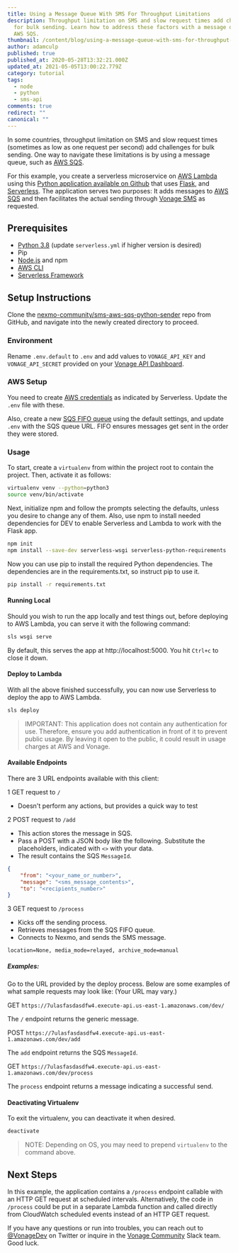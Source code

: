 ```yaml
---
title: Using a Message Queue With SMS For Throughput Limitations
description: Throughput limitation on SMS and slow request times add challenges
  for bulk sending. Learn how to address these factors with a message queue like
  AWS SQS.
thumbnail: /content/blog/using-a-message-queue-with-sms-for-throughput-limitations/Blog_Send-Outgoing-SMS_1200x600.png
author: adamculp
published: true
published_at: 2020-05-28T13:32:21.000Z
updated_at: 2021-05-05T13:00:22.779Z
category: tutorial
tags:
  - node
  - python
  - sms-api
comments: true
redirect: ""
canonical: ""
---
```

In some countries, throughput limitation on SMS and slow request times (sometimes as low as one request per second) add challenges for bulk sending. One way to navigate these limitations is by using a message queue, such as [AWS SQS](https://aws.amazon.com/sqs/).

For this example, you create a serverless microservice on [AWS Lambda](https://aws.amazon.com/lambda/) using this [Python application available on Github](https://github.com/nexmo-community/sms-aws-sqs-python-sender) that uses [Flask](https://flask.palletsprojects.com/en/1.1.x/), and [Serverless](https://serverless.com/framework/docs/getting-started/). The application serves two purposes: It adds messages to [AWS SQS](https://aws.amazon.com/sqs/) and then facilitates the actual sending through [Vonage SMS](https://www.vonage.com/communications-apis/sms/) as requested.

## Prerequisites
* [Python 3.8](https://www.python.org) (update `serverless.yml` if higher version is desired)
* Pip
* [Node.js](https://nodejs.org/en/) and npm
* [AWS CLI](https://aws.amazon.com/cli/)
* [Serverless Framework](https://serverless.com/framework/docs/getting-started/)

<sign-up></sign-up>

## Setup Instructions
Clone the [nexmo-community/sms-aws-sqs-python-sender](https://github.com/nexmo-community/sms-aws-sqs-python-sender) repo from GitHub, and navigate into the newly created directory to proceed.

### Environment
Rename `.env.default` to `.env` and add values to `VONAGE_API_KEY` and `VONAGE_API_SECRET` provided on your [Vonage API Dashboard](https://dashboard.nexmo.com/).

### AWS Setup
You need to create [AWS credentials](https://www.serverless.com/framework/docs/providers/aws/guide/credentials/) as indicated by Serverless. Update the `.env` file with these.

Also, create a new [SQS FIFO queue](https://aws.amazon.com/sqs/) using the default settings, and update `.env` with the SQS queue URL. FIFO ensures messages get sent in the order they were stored.

### Usage
To start, create a `virtualenv` from within the project root to contain the project. Then, activate it as follows:

```bash
virtualenv venv --python=python3
source venv/bin/activate
```

Next, initialize npm and follow the prompts selecting the defaults, unless you desire to change any of them. Also, use npm to install needed dependencies for DEV to enable Serverless and Lambda to work with the Flask app.

```bash
npm init
npm install --save-dev serverless-wsgi serverless-python-requirements
```

Now you can use pip to install the required Python dependencies. The dependencies are in the requirements.txt, so instruct pip to use it.

```bash
pip install -r requirements.txt
```

#### Running Local
Should you wish to run the app locally and test things out, before deploying to AWS Lambda, you can serve it with the following command:

```bash
sls wsgi serve
```

By default, this serves the app at http://localhost:5000. You hit `Ctrl+c` to close it down.

#### Deploy to Lambda
With all the above finished successfully, you can now use Serverless to deploy the app to AWS Lambda.

```bash
sls deploy
```

> IMPORTANT: This application does not contain any authentication for use. Therefore, ensure you add authentication in front of it to prevent public usage. By leaving it open to the public, it could result in usage charges at AWS and Vonage.

#### Available Endpoints
There are 3 URL endpoints available with this client:

1 GET request to `/`

* Doesn't perform any actions, but provides a quick way to test

2 POST request to `/add`

* This action stores the message in SQS.
* Pass a POST with a JSON body like the following. Substitute the placeholders, indicated with `<>` with your data.
* The result contains the SQS `MessageId`.

```json
{
    "from": "<your_name_or_number>",
    "message": "<sms_message_contents>",
    "to": "<recipients_number>"
}
```

3 GET request to `/process`

* Kicks off the sending process.
* Retrieves messages from the SQS FIFO queue.
* Connects to Nexmo, and sends the SMS message.

```text
location=None, media_mode=relayed, archive_mode=manual
```

##### Examples:
Go to the URL provided by the deploy process. Below are some examples of what sample requests may look like: (Your URL may vary.)

GET `https://7ulasfasdasdfw4.execute-api.us-east-1.amazonaws.com/dev/`

The `/` endpoint returns the generic message.

POST `https://7ulasfasdasdfw4.execute-api.us-east-1.amazonaws.com/dev/add`

The `add` endpoint returns the SQS `MessageId`.

GET `https://7ulasfasdasdfw4.execute-api.us-east-1.amazonaws.com/dev/process`

The `process` endpoint returns a message indicating a successful send.

#### Deactivating Virtualenv
To exit the virtualenv, you can deactivate it when desired.

```bash
deactivate
```

> NOTE: Depending on OS, you may need to prepend `virtualenv` to the command above.

## Next Steps
In this example, the application contains a `/process` endpoint callable with an HTTP GET request at scheduled intervals. Alternatively, the code in `/process` could be put in a separate Lambda function and called directly from CloudWatch scheduled events instead of an HTTP GET request.

If you have any questions or run into troubles, you can reach out to [@VonageDev](https://twitter.com/vonagedev) on Twitter or inquire in the [Vonage Community](http://vonage-community.slack.com) Slack team. Good luck.